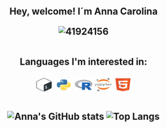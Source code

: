 <h2 align="center"><b>Hey, welcome! I´m Anna Carolina<b>
<!--  -->

![41924156](https://cdn.dribbble.com/userupload/41924156/file/original-1d34565a91d7f7bb5b802700f20b1a56.gif)

##

<h4 align="center"><b>Languages I'm interested in:

<div style="display: inline_block"><br>
  <img align="center" alt="Anna-bash" height="30" width="40" src="https://github.com/devicons/devicon/blob/master/icons/bash/bash-original.svg">
  <img align="center" alt="Anna-Python" height="30" width="40" src="https://raw.githubusercontent.com/devicons/devicon/master/icons/python/python-original.svg">
  <img align="center" alt="Anna-R" height="30" width="40" src="https://github.com/devicons/devicon/blob/master/icons/r/r-original.svg">
  <img align="center" alt="Anna-Jupyter" height="30" width="40" src="https://github.com/devicons/devicon/blob/master/icons/jupyter/jupyter-original-wordmark.svg">
  <img align="center" alt="Anna-HTML" height="30" width="40" src="https://raw.githubusercontent.com/devicons/devicon/master/icons/html5/html5-original.svg">
</div>


##

  
![Anna's GitHub stats](https://github-readme-stats.vercel.app/api?username=anna-garcia&include_all_commits=true&theme=material-palenight&count_private=true)
![Top Langs](https://github-readme-stats.vercel.app/api/top-langs/?username=anna-garcia&theme=material-palenight&include_all_commits=true&count_private=true&layout=compact&langs_count=16&count_private=true)
